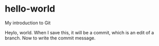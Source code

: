 # hello-world
My introduction to Git

Heylo, world. When I save this, it will be a commit, which is an edit of a branch. Now to write the commit message.
